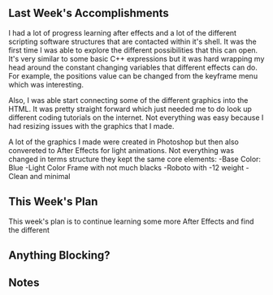 ## Last Week's Accomplishments
I had a lot of progress learning after effects and a lot of the different scripting software structures
that are contacted within it's shell. It was the first time I was able to explore the different possibilities that this
can open. It's very similar to some basic C++ expressions but it was hard wrapping my head around the constant changing variables
that different effects can do. For example, the positions value can be changed from the keyframe menu which was interesting.

Also, I was able start connecting some of the different graphics into the HTML. It was pretty straight forward which just needed me
to do look up different coding tutorials on the internet. Not everything was easy because I had resizing issues with the graphics
that I made.

A lot of the graphics I made were created in Photoshop but then also convereted to After Effects for light animations. Not everything 
was changed in terms structure they kept the same core elements:
	-Base Color: Blue
	-Light Color Frame with not much blacks
	-Roboto with -12 weight
	-Clean and minimal 

## This Week's Plan
This week's plan is to continue learning some more After Effects and find the different 

## Anything Blocking?

## Notes
